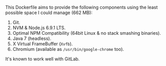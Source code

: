 This Dockerfile aims to provide the following components using the least possible space I could manage (662 MB):

  1. Git.
  2. NVM & Node.js 6.9.1 LTS.
  3. Optimal NPM Compatibility (64bit Linux & no stack smashing binaries).
  4. Java 7 (headless).
  5. X Virtual FrameBuffer (`Xvfb`).
  6. Chromium (available as `/usr/bin/google-chrome` too).

It's known to work well with GitLab.

